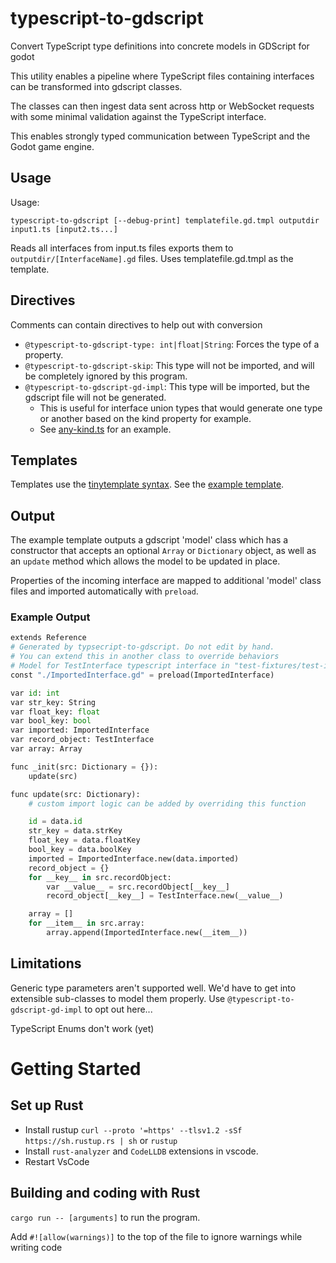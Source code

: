 # typescript-to-gdscript

Convert TypeScript type definitions into concrete models in GDScript for godot

This utility enables a pipeline where TypeScript files containing interfaces can be transformed into gdscript classes.

The classes can then ingest data sent across http or WebSocket requests with some minimal validation against the TypeScript interface.

This enables strongly typed communication between TypeScript and the Godot game engine.

## Usage

Usage:

```
typescript-to-gdscript [--debug-print] templatefile.gd.tmpl outputdir input1.ts [input2.ts...]
```

Reads all interfaces from input.ts files exports them to `outputdir/[InterfaceName].gd` files.
Uses templatefile.gd.tmpl as the template.

## Directives

Comments can contain directives to help out with conversion

* `@typescript-to-gdscript-type: int|float|String`: Forces the type of a property.
* `@typescript-to-gdscript-skip`: This type will not be imported, and will be completely ignored by this program.
* `@typescript-to-gdscript-gd-impl`: This type will be imported, but the gdscript file will not be generated.
    * This is useful for interface union types that would generate one type or another based on the kind property for example.
    * See [any-kind.ts](./test-fixtures/any-kind.ts) for an example.

## Templates

Templates use the [tinytemplate syntax](https://docs.rs/tinytemplate/latest/tinytemplate/syntax/index.html). See the [example template](./gdscript-model.gd.tmpl).

## Output

The example template outputs a gdscript 'model' class which has a constructor that accepts an optional `Array` or `Dictionary` object, as well as an `update` method which allows the model to be updated in place.

Properties of the incoming interface are mapped to additional 'model' class files and imported automatically with `preload`.

### Example Output

```Python
extends Reference
# Generated by typsecript-to-gdscript. Do not edit by hand.
# You can extend this in another class to override behaviors
# Model for TestInterface typescript interface in "test-fixtures/test-interface.ts"
const "./ImportedInterface.gd" = preload(ImportedInterface)

var id: int
var str_key: String
var float_key: float
var bool_key: bool
var imported: ImportedInterface
var record_object: TestInterface
var array: Array

func _init(src: Dictionary = {}):
    update(src)

func update(src: Dictionary):
    # custom import logic can be added by overriding this function

    id = data.id
    str_key = data.strKey
    float_key = data.floatKey
    bool_key = data.boolKey
    imported = ImportedInterface.new(data.imported)
    record_object = {}
    for __key__ in src.recordObject:
        var __value__ = src.recordObject[__key__]
        record_object[__key__] = TestInterface.new(__value__)

    array = []
    for __item__ in src.array:
        array.append(ImportedInterface.new(__item__))
```

## Limitations

Generic type parameters aren't supported well. We'd have to get into extensible sub-classes to model them properly. Use `@typescript-to-gdscript-gd-impl` to opt out here...

TypeScript Enums don't work (yet)

# Getting Started
## Set up Rust

- Install rustup
  `curl --proto '=https' --tlsv1.2 -sSf https://sh.rustup.rs | sh` or `rustup`
- Install `rust-analyzer` and `CodeLLDB` extensions in vscode.
- Restart VsCode

## Building and coding with Rust

`cargo run -- [arguments]` to run the program.

Add `#![allow(warnings)]` to the top of the file to ignore warnings while writing code
